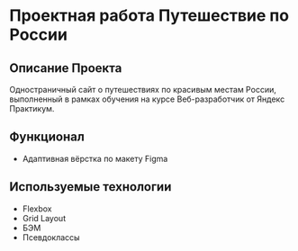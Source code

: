 # **Проектная работа Путешествие по России**

## Описание Проекта

Одностраничный сайт о путешествиях по красивым местам России, выполненный в рамках обучения на курсе Веб-разработчик от Яндекс Практикум.

## Функционал

- Адаптивная вёрстка по макету Figma

## Используемые технологии

- Flexbox
- Grid Layout
- БЭМ
- Псевдоклассы